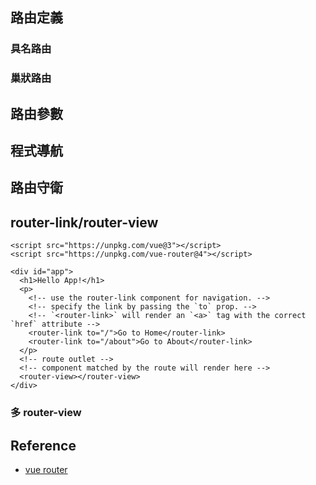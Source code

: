 <!-- 
todo:
路由切換 
區分 route/router
js 程式碼中(sfc 外)，可呼叫 router 的位置
-->
## 路由定義
### 具名路由
### 巢狀路由
## 路由參數
## 程式導航
## 路由守衛
## router-link/router-view
```vue
<script src="https://unpkg.com/vue@3"></script>
<script src="https://unpkg.com/vue-router@4"></script>

<div id="app">
  <h1>Hello App!</h1>
  <p>
    <!-- use the router-link component for navigation. -->
    <!-- specify the link by passing the `to` prop. -->
    <!-- `<router-link>` will render an `<a>` tag with the correct `href` attribute -->
    <router-link to="/">Go to Home</router-link>
    <router-link to="/about">Go to About</router-link>
  </p>
  <!-- route outlet -->
  <!-- component matched by the route will render here -->
  <router-view></router-view>
</div>
```
### 多 router-view 
## Reference
- [vue router](https://router.vuejs.org/)

